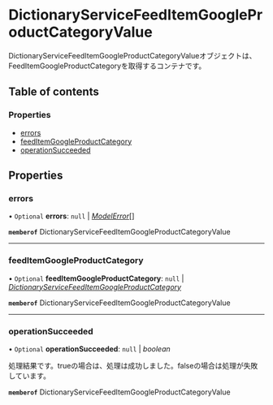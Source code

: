 # DictionaryServiceFeedItemGoogleProductCategoryValue


<div lang=\"ja\">DictionaryServiceFeedItemGoogleProductCategoryValueオブジェクトは、FeedItemGoogleProductCategoryを取得するコンテナです。</div> 

## Table of contents

### Properties

- [errors](dictionaryservicefeeditemgoogleproductcategoryvalue.md#errors)
- [feedItemGoogleProductCategory](dictionaryservicefeeditemgoogleproductcategoryvalue.md#feeditemgoogleproductcategory)
- [operationSucceeded](dictionaryservicefeeditemgoogleproductcategoryvalue.md#operationsucceeded)

## Properties

### errors

• `Optional` **errors**: ``null`` \| [*ModelError*](modelerror.md)[]

**`memberof`** DictionaryServiceFeedItemGoogleProductCategoryValue

___

### feedItemGoogleProductCategory

• `Optional` **feedItemGoogleProductCategory**: ``null`` \| [*DictionaryServiceFeedItemGoogleProductCategory*](dictionaryservicefeeditemgoogleproductcategory.md)

**`memberof`** DictionaryServiceFeedItemGoogleProductCategoryValue

___

### operationSucceeded

• `Optional` **operationSucceeded**: ``null`` \| *boolean*

<div lang=\"ja\">処理結果です。trueの場合は、処理は成功しました。falseの場合は処理が失敗しています。</div> 

**`memberof`** DictionaryServiceFeedItemGoogleProductCategoryValue

